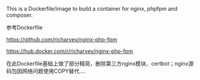 This is a Dockerfile/image to build a container for nginx, phpfpm and composer.

参考Dockerfile

https://github.com/richarvey/nginx-php-fpm

https://hub.docker.com/r/richarvey/nginx-php-fpm

在此Dockerfile基础上做了部分精简，删除第三方nginx模块、certbot；nginx源码包因网络问题使用COPY替代....

